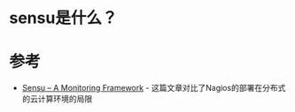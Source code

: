 # sensu是什么？



# 参考

* [Sensu – A Monitoring Framework](http://sonian.com/sensu-a-monitoring-framework/) - 这篇文章对比了Nagios的部署在分布式的云计算环境的局限
